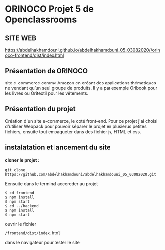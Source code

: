 # ORINOCO Projet 5 de Openclassrooms

## SITE WEB 
  
  https://abdelhakhamdouni.github.io/abdelhakhamdouni_05_03082020//orinoco-frontend/dist/index.html

## Présentation de ORINOCO
  site e-commerce comme Amazon en créant des applications thématiques ne vendant qu’un seul groupe de produits. 
  Il y a par exemple Oribook pour les livres ou Oritextil pour les vêtements.
  
  
## Présentation du projet
  Création d'un site e-commerce, le coté front-end.
  Pour ce projet j'ai choisi d'utiliser Webpack pour pouvoir séparer le projet en plusierus petites fichiers, ensuite tout empaqueter dans des fichier js, HTML et css.
  
  
 ## instalatation et lancement du site
 
 #### cloner le projet :
    git clone https://github.com/abdelhakhamdouni/abdelhakhamdouni_05_03082020.git
   
 Eensuite dans le terminal accereder au projet 
 
    $ cd frontend
    $ npm install 
    $ npm start
    $ cd ../backend
    $ npm install
    $ npm start
  
  ouvrir le fichier 
  
    /frontend/dist/index.html
  
  dans le navigateur pour tester le site 
 
 
 
